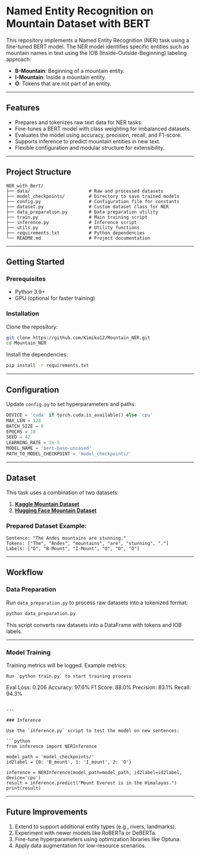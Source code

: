 # Named Entity Recognition on Mountain Dataset with BERT

This repository implements a Named Entity Recognition (NER) task using a fine-tuned BERT model. The NER model identifies specific entities such as mountain names in text using the IOB (Inside-Outside-Beginning) labeling approach:

- **B-Mountain**: Beginning of a mountain entity.
- **I-Mountain**: Inside a mountain entity.
- **O**: Tokens that are not part of an entity.

---

## Features

- Prepares and tokenizes raw text data for NER tasks.
- Fine-tunes a BERT model with class weighting for imbalanced datasets.
- Evaluates the model using accuracy, precision, recall, and F1-score.
- Supports inference to predict mountain entities in new text.
- Flexible configuration and modular structure for extensibility.

---

## Project Structure

```
NER_with_Bert/
├── data/                      # Raw and processed datasets
├── model_checkpoints/         # Directory to save trained models
├── config.py                  # Configuration file for constants
├── dataset.py                 # Custom dataset class for NER
├── data_preparation.py        # Data preparation utility
├── train.py                   # Main training script
├── inference.py               # Inference script
├── utils.py                   # Utility functions
├── requirements.txt           # Python dependencies
└── README.md                  # Project documentation
```

---

## Getting Started

### Prerequisites

- Python 3.9+
- GPU (optional for faster training)

### Installation

Clone the repository:

```bash
git clone https://github.com/Kimiko12/Mountain_NER.git
cd Mountain_NER
```

Install the dependencies:

```bash
pip install -r requirements.txt
```

---

## Configuration

Update `config.py` to set hyperparameters and paths:

```python
DEVICE = 'cuda' if torch.cuda.is_available() else 'cpu'
MAX_LEN = 128
BATCH_SIZE = 8
EPOCHS = 10
SEED = 42
LEARNING_RATE = 2e-5
MODEL_NAME = 'bert-base-uncased'
PATH_TO_MODEL_CHECKPOINT = 'model_checkpoints/'
```

---

## Dataset

This task uses a combination of two datasets:

1. **[Kaggle Mountain Dataset](https://www.kaggle.com/datasets/geraygench/mountain-ner-dataset)**  
2. **[Hugging Face Mountain Dataset](https://huggingface.co/datasets/telord/mountains-ner-dataset)**  

### Prepared Dataset Example:
```text
Sentence: "The Andes mountains are stunning."
Tokens: ["The", "Andes", "mountains", "are", "stunning", "."]
Labels: ["O", "B-Mount", "I-Mount", "O", "O", "O"]
```
---

## Workflow

### Data Preparation

Run `data_preparation.py` to process raw datasets into a tokenized format:

```bash
python data_preparation.py
```

This script converts raw datasets into a DataFrame with tokens and IOB labels.

---

### Model Training

Training metrics will be logged. Example metrics:
```
Run `python train.py` to start training process
```

Eval Loss: 0.206
Accuracy: 97.6%
F1 Score: 88.0%
Precision: 83.1%
Recall: 94.3%
```

---

### Inference

Use the `inference.py` script to test the model on new sentences:

```python
from inference import NERInference

model_path = 'model_checkpoints/'
id2label = {0: 'B_mount', 1: 'I_mount', 2: 'O'}

inference = NERInference(model_path=model_path, id2label=id2label, device='cpu')
result = inference.predict("Mount Everest is in the Himalayas.")
print(result)
```
---

## Future Improvements

1. Extend to support additional entity types (e.g., rivers, landmarks).
2. Experiment with newer models like RoBERTa or DeBERTa.
3. Fine-tune hyperparameters using optimization libraries like Optuna.
4. Apply data augmentation for low-resource scenarios.

